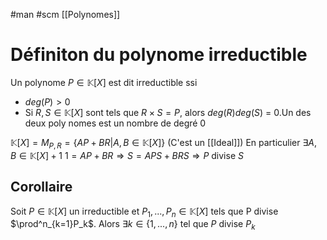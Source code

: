 #man #scm 
[[Polynomes]]
# Définiton du polynome irreductible
Un  polynome $P \in \mathbb{K}[X]$ est dit irreductible ssi 
- $deg(P)>0$
- Si $R,S \in \mathbb{K}[X]$ sont tels que $R \times S = P$, alors $deg(R)deg(S)$ = 0.Un des deux poly nomes est un nombre de degré 0

$\mathbb{K}[X]= M_{P,R} = \lbrace AP + BR|A,B \in \mathbb{K}[X]\rbrace$
(C'est un [[Ideal]])
En particulier $\exists A,B \in \mathbb{K}[X]+1$
$1 = AP + BR \Rightarrow S= APS + BRS \Rightarrow P$ divise $S$
## Corollaire
Soit $P \in \mathbb{K}[X]$ un irreductible et $P_1,...,P_n \in \mathbb{K}[X]$ tels que P divise $\prod^n_{k=1}P_k$. Alors $\exists k \in \lbrace 1,...,n\rbrace$ tel que $P$ divise $P_k$

